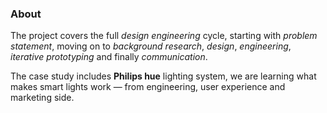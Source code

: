 ### About

The project covers the full <var>design engineering</var> cycle, starting with <var style="color: var(--gray)">problem statement</var>, moving on to <var style="color: var(--gray)">background research</var>, <var style="color: var(--gray)">design</var>, <var style="color: var(--gray)">engineering</var>, <var style="color: var(--gray)">iterative prototyping</var> and finally <var style="color: var(--gray)">communication</var>.

The case study includes **Philips hue** lighting system, we are learning what makes smart lights work — from engineering, user experience and marketing side.